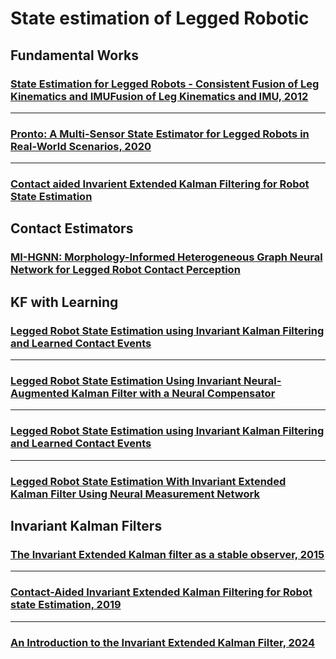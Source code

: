 # State estimation of Legged Robotic

## Fundamental Works

### [State Estimation for Legged Robots - Consistent Fusion of Leg Kinematics and IMUFusion of Leg Kinematics and IMU, 2012](/State%20estimation/State%20Estimation%20for%20Legged%20Robots%20-%20Consistent.pdf)

***

### [Pronto: A Multi-Sensor State Estimator for Legged Robots in Real-World Scenarios, 2020](/State%20estimation/Pronto:%20A%20Multi-Sensor%20State%20Estimator%20for%20Legged%20Robots%20in%20Real-World%20Scenarios.pdf)

***

### [Contact aided Invarient Extended Kalman Filtering for Robot State Estimation](/State%20estimation/Contact-Aided%20Invariant%20Extended%20Kalman%20Filtering%20for%20Robot%20State%20Estimation.pdf)


## Contact Estimators 

### [MI-HGNN: Morphology-Informed Heterogeneous Graph Neural Network for Legged Robot Contact Perception](/State%20estimation/MI-HGNN.pdf)

## KF with Learning



### [Legged Robot State Estimation using Invariant Kalman Filtering and Learned Contact Events](/State%20estimation/Legged%20Robot%20State%20Estimation%20using%20Invariant.pdf)

***

### [Legged Robot State Estimation Using Invariant Neural-Augmented Kalman Filter with a Neural Compensator](/State%20estimation/Legged%20Robot%20State%20Estimation%20Using%20Invariant%20Neural-Augmented%20Kalman%20Filter%20with%20a%20Neural%20Compensator.pdf)


***

### [Legged Robot State Estimation using Invariant Kalman Filtering and Learned Contact Events](/State%20estimation/Legged%20Robot%20State%20Estimation%20using%20Invariant.pdf)

***

### [Legged Robot State Estimation With Invariant Extended Kalman Filter Using Neural Measurement Network](/State%20estimation/Legged%20Robot%20State%20Estimation%20With%20Invariant%20Extended%20Kalman%20Filter%20Using%20Neural%20Measurement%20Network.pdf)

## Invariant Kalman Filters

### [The Invariant Extended Kalman filter as a stable observer, 2015](/State%20estimation/The%20invariant%20extended%20Kalman%20filter%20as%20a%20stable%20observer.pdf)
***

### [Contact-Aided Invariant Extended Kalman Filtering for Robot state Estimation, 2019](/State%20estimation/Contact-Aided%20Invariant%20Extended%20Kalman%20Filtering%20for%20Robot%20State%20Estimation.pdf)

***

### [An Introduction to the Invariant Extended Kalman Filter, 2024](/State%20estimation/An_Introduction_to_the_Invariant_Extended_Kalman_Filter_Lecture_Notes%20(1).pdf)

